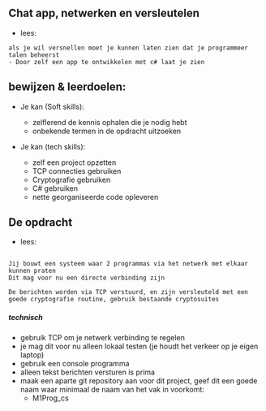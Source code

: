 ## Chat app, netwerken en versleutelen

- lees:
``` 
als je wil versnellen moet je kunnen laten zien dat je programmeer talen beheerst
- Door zelf een app te ontwikkelen met c# laat je zien 
```

## bewijzen & leerdoelen:

- Je kan (Soft skills):
    - zelflerend de kennis ophalen die je nodig hebt
    - onbekende termen in de opdracht uitzoeken

- Je kan (tech skills):
    - zelf een project opzetten
    - TCP connecties gebruiken
    - Cryptografie gebruiken
    - C# gebruiken
    - nette georganiseerde code opleveren

## De opdracht

- lees:
```

Jij bouwt een systeem waar 2 programmas via het netwerk met elkaar kunnen praten
Dit mag voor nu een directe verbinding zijn

De berichten worden via TCP verstuurd, en zijn versleuteld met een goede cryptografie routine, gebruik bestaande cryptosuites
```

##### technisch
- gebruik TCP om je netwerk verbinding te regelen
- je mag dit voor nu alleen lokaal testen (je houdt het verkeer op je eigen laptop)
- gebruik een console programma
- alleen tekst berichten versturen is prima
- maak een aparte git repository aan voor dit project, geef dit een goede naam waar minimaal de naam van het vak in voorkomt:
    - M1Prog_cs